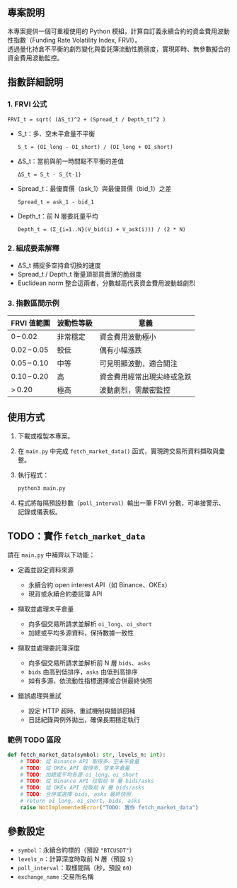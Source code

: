 ## 專案說明

本專案提供一個可重複使用的 Python 模組，計算自訂義永續合約的資金費用波動性指數（Funding Rate Volatility Index, FRVI）。  
透過量化持倉不平衡的劇烈變化與委託簿流動性脆弱度，實現即時、無參數擬合的資金費用波動監控。

## 指數詳細說明

### 1. FRVI 公式

```
FRVI_t = sqrt( (ΔS_t)^2 + (Spread_t / Depth_t)^2 )
```

- S_t：多、空未平倉量不平衡  
  ```
  S_t = (OI_long - OI_short) / (OI_long + OI_short)
  ```
- ΔS_t：當前與前一時間點不平衡的差值  
  ```
  ΔS_t = S_t - S_{t-1}
  ```
- Spread_t：最優賣價（ask_1）與最優買價（bid_1）之差  
  ```
  Spread_t = ask_1 - bid_1
  ```
- Depth_t：前 N 層委託量平均  
  ```
  Depth_t = (Σ_{i=1..N}(V_bid(i) + V_ask(i))) / (2 * N)
  ```

### 2. 組成要素解釋

- ΔS_t 捕捉多空持倉切換的速度  
- Spread_t / Depth_t 衡量頂部買賣薄的脆弱度  
- Euclidean norm 整合這兩者，分數越高代表資金費用波動越劇烈

### 3. 指數區間示例

| FRVI 值範圍  | 波動性等級 | 意義                         |
|-------------|------------|------------------------------|
| 0 – 0.02    | 非常穩定   | 資金費用波動極小             |
| 0.02 – 0.05 | 較低       | 偶有小幅漲跌                 |
| 0.05 – 0.10 | 中等       | 可見明顯波動，適合關注       |
| 0.10 – 0.20 | 高         | 資金費用經常出現尖峰或急跌   |
| > 0.20      | 極高       | 波動劇烈，需嚴密監控         |

## 使用方式

1. 下載或複製本專案。  

2. 在 `main.py` 中完成 `fetch_market_data()` 函式，實現跨交易所資料擷取與彙整。  

3. 執行程式：
   ```bash
   python3 main.py
   ```  

4. 程式將每隔預設秒數（`poll_interval`）輸出一筆 FRVI 分數，可串接警示、記錄或儀表板。

## TODO：實作 `fetch_market_data`

請在 `main.py` 中補齊以下功能：

- 定義並設定資料來源  
  - 永續合約 open interest API（如 Binance、OKEx）  
  - 現貨或永續合約委託簿 API  

- 擷取並處理未平倉量  
  - 向多個交易所請求並解析 `oi_long`、`oi_short`  
  - 加總或平均多源資料，保持數據一致性  

- 擷取並處理委託簿深度  
  - 向多個交易所請求並解析前 N 層 `bids`、`asks`  
  - `bids` 由高到低排序，`asks` 由低到高排序  
  - 如有多源，依流動性指標選擇或合併最終快照  

- 錯誤處理與重試  
  - 設定 HTTP 超時、重試機制與錯誤回補  
  - 日誌紀錄與例外拋出，確保長期穩定執行  

### 範例 TODO 區段

```python
def fetch_market_data(symbol: str, levels_n: int):
    # TODO: 從 Binance API 取得多、空未平倉量
    # TODO: 從 OKEx API 取得多、空未平倉量
    # TODO: 加總或平均各源 oi_long、oi_short
    # TODO: 從 Binance API 拉取前 N 層 bids/asks
    # TODO: 從 OKEx API 拉取前 N 層 bids/asks
    # TODO: 合併或選擇 bids, asks 最終快照
    # return oi_long, oi_short, bids, asks
    raise NotImplementedError("TODO: 實作 fetch_market_data")
```

## 參數設定

- `symbol`：永續合約標的（預設 `"BTCUSDT"`）  
- `levels_n`：計算深度時取前 N 層（預設 `5`）  
- `poll_interval`：取樣間隔（秒，預設 `60`）
- `exchange_name` :交易所名稱
